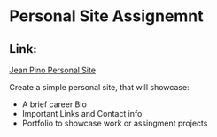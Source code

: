 # Personal Site Assignemnt

## Link: 
[Jean Pino Personal Site](https://fender190.github.io/personal_site/ "Jean Pino, Data Analyst")

Create a simple personal site, that will showcase:
- A brief career Bio
- Important Links and Contact info
- Portfolio to showcase work or assingment projects


